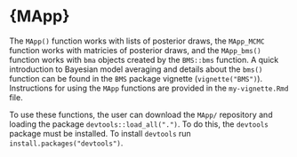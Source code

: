 # {MApp}

The `MApp()` function works with lists of posterior draws, the `MApp_MCMC` function works with matricies of posterior draws, and the `MApp_bms()` function works with `bma` objects created by the `BMS::bms` function. A quick introduction to Bayesian model averaging and details about the `bms()` function can be found in the `BMS` package vignette (`vignette("BMS")`). Instructions for using the `MApp` functions are provided in the `my-vignette.Rmd` file. 

To use these functions, the user can download the `MApp/` repository and loading the package 
`devtools::load_all(".")`. To do this, the `devtools` package must be installed. To install `devtools` run `install.packages("devtools")`. 
